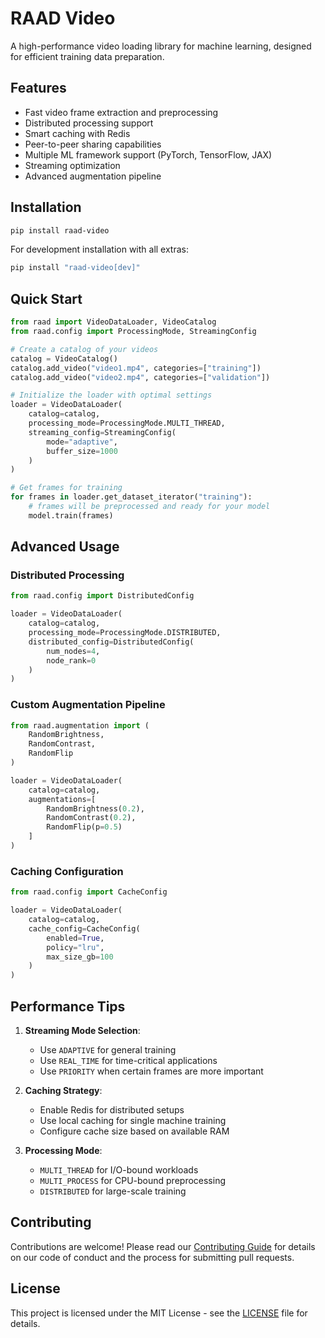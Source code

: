 # RAAD Video

A high-performance video loading library for machine learning, designed for efficient training data preparation.

## Features

- Fast video frame extraction and preprocessing
- Distributed processing support
- Smart caching with Redis
- Peer-to-peer sharing capabilities
- Multiple ML framework support (PyTorch, TensorFlow, JAX)
- Streaming optimization
- Advanced augmentation pipeline

## Installation

```bash
pip install raad-video
```

For development installation with all extras:
```bash
pip install "raad-video[dev]"
```

## Quick Start

```python
from raad import VideoDataLoader, VideoCatalog
from raad.config import ProcessingMode, StreamingConfig

# Create a catalog of your videos
catalog = VideoCatalog()
catalog.add_video("video1.mp4", categories=["training"])
catalog.add_video("video2.mp4", categories=["validation"])

# Initialize the loader with optimal settings
loader = VideoDataLoader(
    catalog=catalog,
    processing_mode=ProcessingMode.MULTI_THREAD,
    streaming_config=StreamingConfig(
        mode="adaptive",
        buffer_size=1000
    )
)

# Get frames for training
for frames in loader.get_dataset_iterator("training"):
    # frames will be preprocessed and ready for your model
    model.train(frames)
```

## Advanced Usage

### Distributed Processing

```python
from raad.config import DistributedConfig

loader = VideoDataLoader(
    catalog=catalog,
    processing_mode=ProcessingMode.DISTRIBUTED,
    distributed_config=DistributedConfig(
        num_nodes=4,
        node_rank=0
    )
)
```

### Custom Augmentation Pipeline

```python
from raad.augmentation import (
    RandomBrightness,
    RandomContrast,
    RandomFlip
)

loader = VideoDataLoader(
    catalog=catalog,
    augmentations=[
        RandomBrightness(0.2),
        RandomContrast(0.2),
        RandomFlip(p=0.5)
    ]
)
```

### Caching Configuration

```python
from raad.config import CacheConfig

loader = VideoDataLoader(
    catalog=catalog,
    cache_config=CacheConfig(
        enabled=True,
        policy="lru",
        max_size_gb=100
    )
)
```

## Performance Tips

1. **Streaming Mode Selection**:
   - Use `ADAPTIVE` for general training
   - Use `REAL_TIME` for time-critical applications
   - Use `PRIORITY` when certain frames are more important

2. **Caching Strategy**:
   - Enable Redis for distributed setups
   - Use local caching for single machine training
   - Configure cache size based on available RAM

3. **Processing Mode**:
   - `MULTI_THREAD` for I/O-bound workloads
   - `MULTI_PROCESS` for CPU-bound preprocessing
   - `DISTRIBUTED` for large-scale training

## Contributing

Contributions are welcome! Please read our [Contributing Guide](CONTRIBUTING.md) for details on our code of conduct and the process for submitting pull requests.

## License

This project is licensed under the MIT License - see the [LICENSE](LICENSE) file for details.
